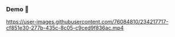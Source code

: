 ### Demo 🚀
https://user-images.githubusercontent.com/76084810/234217717-cf851e30-277b-435c-8c05-c9ced9f836ac.mp4


